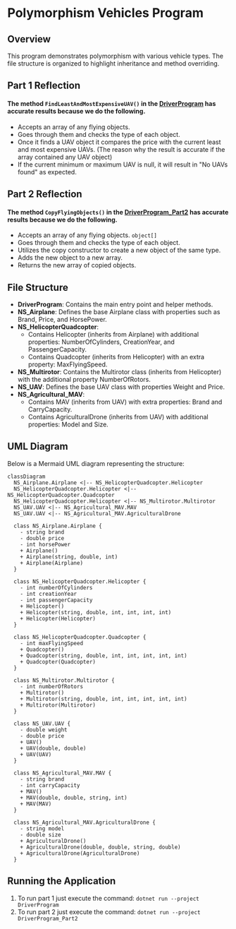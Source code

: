 # Polymorphism Vehicles Program

## Overview
This program demonstrates polymorphism with various vehicle types. The file structure is organized to highlight inheritance and method overriding.

## Part 1 Reflection
#### **The method `FindLeastAndMostExpensiveUAV()` in the [DriverProgram](./DriverProgram/DriverProgram.cs) has accurate results because we do the following.**
- Accepts an array of any flying objects.
- Goes through them and checks the type of each object.
- Once it finds a UAV object it compares the price with the current least and most expensive UAVs. (The reason why the result is accurate if the array contained any UAV object)
- If the current minimum or maximum UAV is null, it will result in "No UAVs found" as expected.

## Part 2 Reflection
#### **The method `CopyFlyingObjects()` in the [DriverProgram_Part2](./DriverProgram_Part2/DriverProgram.cs) has accurate results because we do the following.**
- Accepts an array of any flying objects. `object[]`
- Goes through them and checks the type of each object.
- Utilizes the copy constructor to create a new object of the same type.
- Adds the new object to a new array.
- Returns the new array of copied objects.

## File Structure
- **DriverProgram**: Contains the main entry point and helper methods.
- **NS_Airplane**: Defines the base Airplane class with properties such as Brand, Price, and HorsePower.
- **NS_HelicopterQuadcopter**: 
  - Contains Helicopter (inherits from Airplane) with additional properties: NumberOfCylinders, CreationYear, and PassengerCapacity.
  - Contains Quadcopter (inherits from Helicopter) with an extra property: MaxFlyingSpeed.
- **NS_Multirotor**: Contains the Multirotor class (inherits from Helicopter) with the additional property NumberOfRotors.
- **NS_UAV**: Defines the base UAV class with properties Weight and Price.
- **NS_Agricultural_MAV**: 
  - Contains MAV (inherits from UAV) with extra properties: Brand and CarryCapacity.
  - Contains AgriculturalDrone (inherits from UAV) with additional properties: Model and Size.

## UML Diagram
Below is a Mermaid UML diagram representing the structure:

```mermaid
classDiagram
  NS_Airplane.Airplane <|-- NS_HelicopterQuadcopter.Helicopter
  NS_HelicopterQuadcopter.Helicopter <|-- NS_HelicopterQuadcopter.Quadcopter
  NS_HelicopterQuadcopter.Helicopter <|-- NS_Multirotor.Multirotor
  NS_UAV.UAV <|-- NS_Agricultural_MAV.MAV
  NS_UAV.UAV <|-- NS_Agricultural_MAV.AgriculturalDrone

  class NS_Airplane.Airplane {
    - string brand
    - double price
    - int horsePower
    + Airplane()
    + Airplane(string, double, int)
    + Airplane(Airplane)
  }

  class NS_HelicopterQuadcopter.Helicopter {
    - int numberOfCylinders
    - int creationYear
    - int passengerCapacity
    + Helicopter()
    + Helicopter(string, double, int, int, int, int)
    + Helicopter(Helicopter)
  }

  class NS_HelicopterQuadcopter.Quadcopter {
    - int maxFlyingSpeed
    + Quadcopter()
    + Quadcopter(string, double, int, int, int, int, int)
    + Quadcopter(Quadcopter)
  }

  class NS_Multirotor.Multirotor {
    - int numberOfRotors
    + Multirotor()
    + Multirotor(string, double, int, int, int, int, int)
    + Multirotor(Multirotor)
  }

  class NS_UAV.UAV {
    - double weight
    - double price
    + UAV()
    + UAV(double, double)
    + UAV(UAV)
  }

  class NS_Agricultural_MAV.MAV {
    - string brand
    - int carryCapacity
    + MAV()
    + MAV(double, double, string, int)
    + MAV(MAV)
  }

  class NS_Agricultural_MAV.AgriculturalDrone {
    - string model
    - double size
    + AgriculturalDrone()
    + AgriculturalDrone(double, double, string, double)
    + AgriculturalDrone(AgriculturalDrone)
  }
```

## Running the Application
1. To run part 1 just execute the command: `dotnet run --project DriverProgram`
2. To run part 2 just execute the command: `dotnet run --project DriverProgram_Part2`
